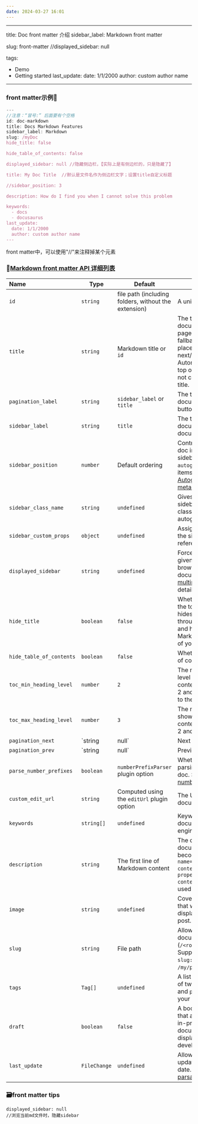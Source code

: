 ```yaml
---
date: 2024-03-27 16:01
---
```

---
title: Doc front matter 介绍
sidebar_label: Markdown front matter

slug: front-matter
//displayed_sidebar: null

tags:
  - Demo
  - Getting started
last_update:
  date: 1/1/2000
  author: custom author name
---


### front matter示例🙋
```jsx
---
//注意：“冒号:” 后面要有个空格
id: doc-markdown
title: Docs Markdown Features
sidebar_label: Markdown
slug: /myDoc
hide_title: false

hide_table_of_contents: false

displayed_sidebar: null //隐藏侧边栏，【实际上是有侧边栏的，只是隐藏了】  

title: My Doc Title  //默认是文件名作为侧边栏文字；设置title自定义标题

//sidebar_position: 3

description: How do I find you when I cannot solve this problem

keywords:
  - docs
  - docusaurus
last_update:
  date: 1/1/2000
  author: custom author name
---
```

front matter中，可以使用"//"来注释掉某个元素

### 📝[Markdown front matter API 详细列表](https://docusaurus.io/docs/api/plugins/@docusaurus/plugin-content-docs#markdown-front-matter)

| Name                     | Type            | Default                                              | Description                                                  |
| :----------------------- | --------------- | ---------------------------------------------------- | ------------------------------------------------------------ |
| `id`                     | `string`        | file path (including folders, without the extension) | A unique document ID.                                        |
| `title`                  | `string`        | Markdown title or `id`                               | The text title of your document. Used for the page metadata and as a fallback value in multiple places (sidebar, next/previous buttons...). Automatically added at the top of your doc if it does not contain any Markdown title. |
| `pagination_label`       | `string`        | `sidebar_label` or `title`                           | The text used in the document next/previous buttons for this document. |
| `sidebar_label`          | `string`        | `title`                                              | The text shown in the document sidebar for this document.    |
| `sidebar_position`       | `number`        | Default ordering                                     | Controls the position of a doc inside the generated sidebar slice when using `autogenerated` sidebar items. See also [Autogenerated sidebar metadata](https://docusaurus.io/docs/sidebar#autogenerated-sidebar-metadata). |
| `sidebar_class_name`     | `string`        | `undefined`                                          | Gives the corresponding sidebar label a special class name when using autogenerated sidebars. |
| `sidebar_custom_props`   | `object`        | `undefined`                                          | Assign [custom props](https://docusaurus.io/docs/sidebar#passing-custom-props) to the sidebar item referencing this doc |
| `displayed_sidebar`      | `string`        | `undefined`                                          | Force the display of a given sidebar when browsing the current document. Read the [multiple sidebars guide](https://docusaurus.io/docs/sidebar/multiple-sidebars) for details. |
| `hide_title`             | `boolean`       | `false`                                              | Whether to hide the title at the top of the doc. It only hides a title declared through the front matter, and have no effect on a Markdown title at the top of your document. |
| `hide_table_of_contents` | `boolean`       | `false`                                              | Whether to hide the table of contents to the right.          |
| `toc_min_heading_level`  | `number`        | `2`                                                  | The minimum heading level shown in the table of contents. Must be between 2 and 6 and lower or equal to the max value. |
| `toc_max_heading_level`  | `number`        | `3`                                                  | The max heading level shown in the table of contents. Must be between 2 and 6. |
| `pagination_next`        | `string | null` | Next doc in the sidebar                              | The ID of the documentation you want the "Next" pagination to link to. Use `null` to disable showing "Next" for this page. |
| `pagination_prev`        | `string | null` | Previous doc in the sidebar                          | The ID of the documentation you want the "Previous" pagination to link to. Use `null` to disable showing "Previous" for this page. |
| `parse_number_prefixes`  | `boolean`       | `numberPrefixParser` plugin option                   | Whether number prefix parsing is disabled on this doc. See also [Using number prefixes](https://docusaurus.io/docs/sidebar#using-number-prefixes). |
| `custom_edit_url`        | `string`        | Computed using the `editUrl` plugin option           | The URL for editing this document.                           |
| `keywords`               | `string[]`      | `undefined`                                          | Keywords meta tag for the document page, for search engines. |
| `description`            | `string`        | The first line of Markdown content                   | The description of your document, which will become the `<meta name="description" content="..."/>` and `<meta property="og:description" content="..."/>` in `<head>`, used by search engines. |
| `image`                  | `string`        | `undefined`                                          | Cover or thumbnail image that will be used when displaying the link to your post. |
| `slug`                   | `string`        | File path                                            | Allows to customize the document URL (`/<routeBasePath>/<slug>`). Support multiple patterns: `slug: my-doc`, `slug: /my/path/myDoc`, `slug: /`. |
| `tags`                   | `Tag[]`         | `undefined`                                          | A list of strings or objects of two string fields `label` and `permalink` to tag to your docs. |
| `draft`                  | `boolean`       | `false`                                              | A boolean flag to indicate that a document is a work-in-progress. Draft documents will only be displayed during development. |
| `last_update`            | `FileChange`    | `undefined`                                          | Allows overriding the last updated author and/or date. Date can be any [parsable date string](https://developer.mozilla.org/en-US/docs/Web/JavaScript/Reference/Global_Objects/Date/parse). |

### 🗃️front matter tips
```
displayed_sidebar: null
//浏览当前md文件时，隐藏sidebar
```

